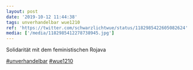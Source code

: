 ```yaml
---
layout: post
date: '2019-10-12 11:44:38'
tags: unverhandelbar wue1210
ref: 'https://twitter.com/schwarzlichtwue/status/1182985422605082624'
media: ['/media/1182985412278738945.jpg']
---
```

Solidarität mit dem feministischen Rojava

[#unverhandelbar](/t/unverhandelbar) [#wue1210](/t/wue1210) 